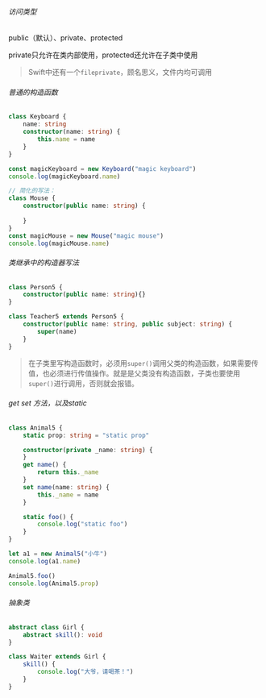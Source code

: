 ###### 访问类型

public（默认）、private、protected

private只允许在类内部使用，protected还允许在子类中使用

> Swift中还有一个`fileprivate`，顾名思义，文件内均可调用

###### 普通的构造函数

```typescript
class Keyboard {
    name: string
    constructor(name: string) {
        this.name = name
    }
}

const magicKeyboard = new Keyboard("magic keyboard")
console.log(magicKeyboard.name)

// 简化的写法：
class Mouse {
    constructor(public name: string) {
        
    }
}
const magicMouse = new Mouse("magic mouse")
console.log(magicMouse.name)
```

###### 类继承中的构造器写法

```typescript
class Person5 {
    constructor(public name: string){}
}

class Teacher5 extends Person5 {
    constructor(public name: string, public subject: string) {
        super(name)
    }
}
```

> 在子类里写构造函数时，必须用`super()`调用父类的构造函数，如果需要传值，也必须进行传值操作。就是是父类没有构造函数，子类也要使用`super()`进行调用，否则就会报错。



###### get set 方法，以及static 

```typescript
class Animal5 {
    static prop: string = "static prop"

    constructor(private _name: string) {
    }
    get name() {
        return this._name
    }
    set name(name: string) {
        this._name = name
    }

    static foo() {
        console.log("static foo")
    }
}

let a1 = new Animal5("小牛")
console.log(a1.name)

Animal5.foo()
console.log(Animal5.prop)
```

###### 抽象类

```typescript
abstract class Girl {
    abstract skill(): void
}

class Waiter extends Girl {
    skill() {
        console.log("大爷，请喝茶！")
    }
}

```

